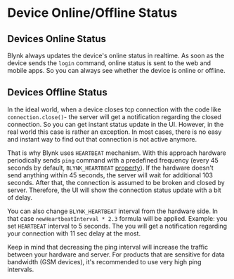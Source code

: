# Device Online/Offline Status

## Devices Online Status

Blynk always updates the device's online status in realtime. As soon as the device sends the `login` command, online status is sent to the web and mobile apps. So you can always see whether the device is online or offline.

## Devices Offline Status

In the ideal world, when a device closes tcp connection with the code like `connection.close()`- the server will get a notification regarding the closed connection. So you can get instant status update in the UI. However, in the real world this case is rather an exception. In most cases, there is no easy and instant way to find out that connection is not active anymore.

That is why Blynk uses `HEARTBEAT` mechanism. With this approach hardware periodically sends `ping` command with a predefined frequency (every 45 seconds by default, `BLYNK_HEARTBEAT` [property](https://github.com/blynkkk/blynk-library/blob/master/src/Blynk/BlynkConfig.h)). If the hardware doesn't send anything within 45 seconds, the server will wait for additional 103 seconds. After that, the connection is assumed to be broken and closed by server. Therefore, the UI will show the connection status update with a  bit of delay.

You can also change `BLYNK_HEARTBEAT` interval from the hardware side. In that case `newHeartbeatInterval * 2.3` formula will be applied. Example: you set `HEARTBEAT` interval to 5 seconds. The you will get a notification regarding your connection with 11 sec delay at the most.

Keep in mind that decreasing the ping interval will increase the traffic between your hardware and server. For products that are sensitive for data bandwidth (GSM devices), it's recommended to use very high ping intervals.

